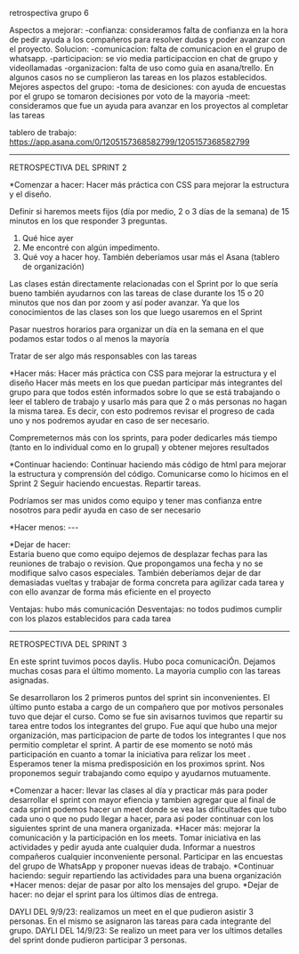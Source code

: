 retrospectiva grupo 6

Aspectos a mejorar:
-confianza: consideramos falta de confianza en la hora de pedir ayuda a los compañeros para resolver dudas y poder avanzar con el proyecto. Solucion: 
-comunicacion: falta de comunicacion en el grupo de whatsapp.
-participacion: se vio media participaccion en chat de grupo y videollamadas
-organizacion: falta de uso como guia en asana/trello. En algunos casos no se cumplieron las tareas en los plazos establecidos.
Mejores aspectos del grupo:
-toma de desiciones: con ayuda de encuestas por el grupo se tomaron decisiones por voto de la mayoria
-meet: consideramos que fue un ayuda para avanzar en los proyectos al completar las tareas

tablero de trabajo: https://app.asana.com/0/1205157368582799/1205157368582799

----------------------------------------------------------------------------------------
RETROSPECTIVA DEL SPRINT 2

*Comenzar a hacer:
Hacer más práctica con CSS para mejorar la estructura y el diseño.
 
Definir si haremos meets fijos (día por medio, 2 o 3 días de la semana) de 15 minutos en los que responder 3 preguntas. 
1. Qué hice ayer
2. Me encontré con algún impedimento.
3. Qué voy a hacer hoy.
También deberíamos usar más el Asana (tablero de organización)

Las clases están directamente relacionadas con el Sprint por lo que sería bueno también ayudarnos con las tareas de clase durante los 15 o 20 minutos que nos dan por zoom y así poder avanzar.
Ya que los conocimientos de las clases son los que luego usaremos en el Sprint 

Pasar nuestros horarios para organizar un día en la semana en el que podamos estar todos o al menos la mayoría

Tratar de ser algo más responsables con las tareas

*Hacer más: 
Hacer más práctica con CSS para mejorar la estructura y el diseño
Hacer más meets en los que puedan participar más integrantes del grupo para que todos estén informados sobre lo que se está trabajando o leer el tablero de trabajo y usarlo más para que 2 o más personas no hagan la misma tarea. Es decir, con esto podremos revisar el progreso de cada uno y nos podremos ayudar en caso de ser necesario.

Compremeternos más con los sprints, para poder dedicarles más tiempo (tanto en lo individual como en lo grupal) y obtener mejores resultados

*Continuar haciendo: 
Continuar haciendo más código de html para mejorar la estructura y comprensión del código.
Comunicarse como lo hicimos en el Sprint 2
Seguir haciendo encuestas. Repartir tareas. 

Podríamos ser mas unidos como equipo y tener mas confianza entre nosotros para pedir ayuda en caso de ser necesario

*Hacer menos:  ---


*Dejar de hacer:  
Estaria bueno que como equipo dejemos de desplazar fechas para las reuniones de trabajo o revision. Que propongamos una fecha y no se modifique salvo casos especiales.
También deberíamos dejar de dar demasiadas vueltas y trabajar de forma concreta para agilizar cada tarea y con ello avanzar de forma más eficiente en el proyecto

Ventajas: hubo más comunicación
Desventajas: no todos pudimos cumplir con los plazos establecidos para cada tarea

----------------------------------------------------------------------------------------
RETROSPECTIVA DEL SPRINT 3

En este sprint tuvimos pocos daylis. Hubo poca comunicaciÓn. Dejamos muchas cosas para el último momento. 
La mayoria cumplio con las tareas asignadas. 

Se desarrollaron los 2 primeros puntos del sprint sin inconvenientes. 
El último punto estaba a cargo de un compañero que por motivos personales tuvo que dejar el curso. Como se fue sin avisarnos tuvimos que repartir su tarea entre todos los integrantes del grupo.
Fue aquí que hubo una mejor organización, mas participacion de parte de todos los integrantes l que nos permitio  completar el sprint. A partir de ese momento se notó más participación en cuanto a tomar la iniciativa para relizar los meet . Esperamos tener la misma predisposición en los proximos sprint.
Nos proponemos seguir trabajando como equipo y ayudarnos mutuamente.

*Comenzar a hacer: llevar las clases al día y practicar más para poder desarrollar el sprint con mayor efiencia y tambien agregar que al final de cada sprint podemos hacer un meet donde se vea las dificultades que tubo cada uno o que no pudo llegar a hacer, para asi poder continuar con los siguientes sprint de una manera organizada.
*Hacer más: mejorar la comunicación y la participación en los meets. Tomar iniciativa en las actividades y pedir ayuda ante cualquier duda. Informar a nuestros compañeros cualquier inconveniente personal.
Participar en las encuestas del grupo de WhatsApp y proponer nuevas ideas de trabajo.
*Continuar haciendo: seguir repartiendo las actividades para una buena organización 
*Hacer menos: dejar de pasar por alto los mensajes del grupo.
*Dejar de hacer: no dejar el sprint para los últimos días de entrega.

DAYLI DEL 9/9/23: realizamos un meet en el que pudieron asistir 3 personas. En el mismo se asignaron las tareas para cada integrante del grupo.
DAYLI DEL 14/9/23: Se realizo un meet para ver los ultimos detalles del sprint donde pudieron participar 3 personas.
